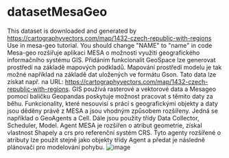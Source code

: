 # datasetMesaGeo
This dataset is downloaded and generated by https://cartographyvectors.com/map/1432-czech-republic-with-regions
Use in mesa-geo tutorial. 
You should change "NAME" to "name" in code
Mesa-geo rozšiřuje aplikaci MESA o možnosti využití geografického informačního systému GIS. Přidáním funkcionalit GeoSpace lze generovat prostředí na základě mapových podkladů. Mapování prostředí modelu je tak možné například na základě dat uložených ve formátu Gson. Tato data lze získat např. na URL: https://cartographyvectors.com/map/1432-czech-republic-with-regions. GIS používá rasterové a vektorové data a Mesageo pomocí balíčku Geopandas poskytuje možnost pracovat s těmito daty za běhu. Funkcionality, které nesouvisí s prácí s geografickými objekty a daty jsou děděny právě z MESA a jsou vhodným způsobem rozšířeny. Jedná se například o GeoAgents a Cell. Dále jsou použity třídy Data Collector, Scheduler, Model. Agent MESA je rozšířen o atribut geometrie, získal vlastnost Shapely a crs pro referenční systém CRS. Tyto agenty rozšířené o atributy lze použít stejně jako objekty třídy Agent a předat je následně plánovači pro modelování pohybu.
![image](https://user-images.githubusercontent.com/24356264/215283421-b03fd506-efef-4123-9f3c-48a0cd2cc93a.png)

